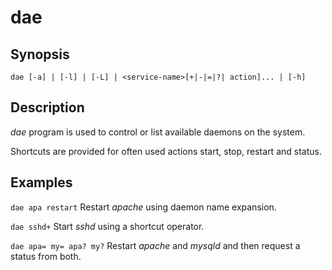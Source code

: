dae
===

Synopsis
--------
`dae [-a] | [-l] | [-L] | <service-name>[+|-|=|?| action]... | [-h]`

Description
-----------
*dae* program is used to control or list available daemons on the system.

Shortcuts are provided for often used actions start, stop, restart and status.

Examples
--------
`dae apa restart`
Restart *apache* using daemon name expansion.

`dae sshd+`
Start *sshd* using a shortcut operator.

`dae apa= my= apa? my?`
Restart *apache* and *mysqld* and then request a status from both.
